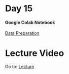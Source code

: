 # Day 15

#### Google Colab Notebook

[Data Preparation](https://colab.research.google.com/github/dphi-official/Machine_Learning_Bootcamp/blob/master/Data_Preparation_101/Data_Preparation_101.ipynb#scrollTo=y2n05lzsi-eG)

# Lecture Video

Go to: [Lecture](https://www.youtube.com/watch?v=A-9P9eUIX6U&ab_channel=DSCNEDxDSCUIT-poweredbyGoogleDevelopers)
